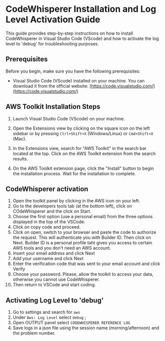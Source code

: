 # CodeWhisperer Installation and Log Level Activation Guide

This guide provides step-by-step instructions on how to install CodeWhisperer in Visual Studio Code (VScode) and how to activate the log level to 'debug' for troubleshooting purposes.

## Prerequisites

Before you begin, make sure you have the following prerequisites:

- Visual Studio Code (VScode) installed on your machine. You can download it from the official website: [https://code.visualstudio.com/](https://code.visualstudio.com/)

## AWS Toolkit Installation Steps

1. Launch Visual Studio Code (VScode) on your machine.

2. Open the Extensions view by clicking on the square icon on the left sidebar or by pressing `Ctrl+Shift+X` (Windows/Linux) or `Cmd+Shift+X` (Mac).

3. In the Extensions view, search for "AWS Toolkit" in the search bar located at the top. Click on the AWS Toolkit extension from the search results.

4. On the AWS Toolkit extension page, click the "Install" button to begin the installation process. Wait for the installation to complete.


## CodeWhisperer activation

1. Open the toolkit panel by clicking in the AWS icon on your left.
2. Go to the developers tools tab (at the bottom left), click on COdeWhisperer and the click on Start.
3. Choose the first option (use a personal email) from the three options displayed in the top of the VSCode.
4. Click on copy code and proceed.
5. Click on open, switch to your browser and paste the code to authorize the request. This will authenticate you with Builder ID. Then click on Next. Builder ID is a personal profile taht gives you access to certain AWS tools and you don't need an AWS account.
6. Insert your email address and click Next
7. Add your username and click Next
8. Enter the verification code that was sent to your email account and click Verify
9. Choose your password. Please, allow the toolkit to access your data, otherwise you cannot use CodeWhisperer. 
10. Then return to VSCode and start coding. 

## Activating Log Level to 'debug'

1. Go to settings and search for `aws`
2. Under `Aws: Log Level`  select `debug` ;
3. Open OUTPUT panel select `CODEWHISPERER REFERENCE LOG`
4. Save logs in a json file using the session name (morning/afternoon) and the problem number. 